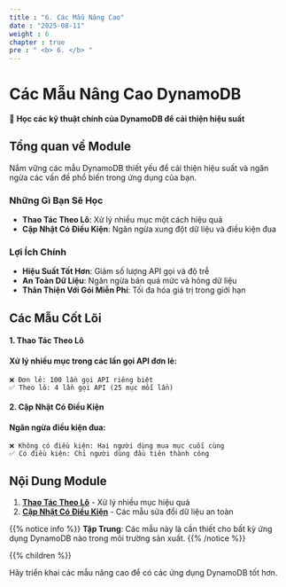 ```yaml
---
title : "6. Các Mẫu Nâng Cao"
date : "2025-08-11"
weight : 6
chapter : true
pre : " <b> 6. </b> "
---
```


# Các Mẫu Nâng Cao DynamoDB

🚀 **Học các kỹ thuật chính của DynamoDB để cải thiện hiệu suất**

## Tổng quan về Module

Nắm vững các mẫu DynamoDB thiết yếu để cải thiện hiệu suất và ngăn ngừa các vấn đề phổ biến trong ứng dụng của bạn.

### Những Gì Bạn Sẽ Học

- **Thao Tác Theo Lô**: Xử lý nhiều mục một cách hiệu quả
- **Cập Nhật Có Điều Kiện**: Ngăn ngừa xung đột dữ liệu và điều kiện đua

### Lợi Ích Chính

- **Hiệu Suất Tốt Hơn**: Giảm số lượng API gọi và độ trễ
- **An Toàn Dữ Liệu**: Ngăn ngừa bán quá mức và hỏng dữ liệu  
- **Thân Thiện Với Gói Miễn Phí**: Tối đa hóa giá trị trong giới hạn

## Các Mẫu Cốt Lõi

#### 1. Thao Tác Theo Lô

#### Xử lý nhiều mục trong các lần gọi API đơn lẻ:

```text
❌ Đơn lẻ: 100 lần gọi API riêng biệt
✅ Theo lô: 4 lần gọi API (25 mục mỗi lần)
```

#### 2. Cập Nhật Có Điều Kiện

#### Ngăn ngừa điều kiện đua:

```text
❌ Không có điều kiện: Hai người dùng mua mục cuối cùng
✅ Có điều kiện: Chỉ người dùng đầu tiên thành công
```

## Nội Dung Module

1. **[Thao Tác Theo Lô](6.1-batch-operations/)** - Xử lý nhiều mục hiệu quả
2. **[Cập Nhật Có Điều Kiện](6.2-conditional-updates/)** - Các mẫu sửa đổi dữ liệu an toàn

{{% notice info %}}
**Tập Trung**: Các mẫu này là cần thiết cho bất kỳ ứng dụng DynamoDB nào trong môi trường sản xuất.
{{% /notice %}}

{{% children %}}

Hãy triển khai các mẫu nâng cao để có các ứng dụng DynamoDB tốt hơn.
